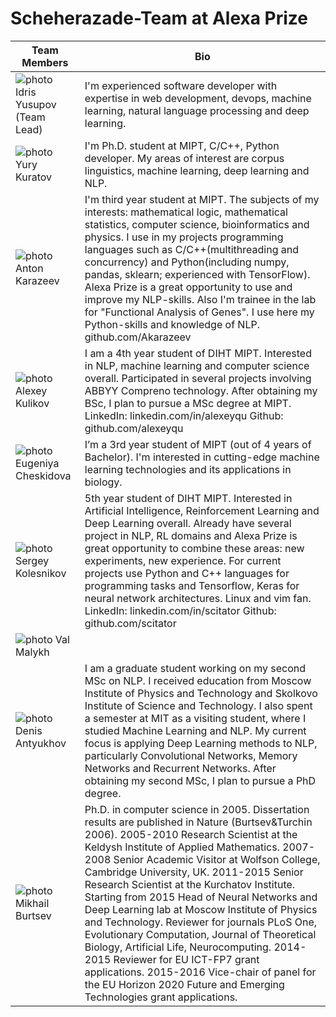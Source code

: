 # Scheherazade-Team at Alexa Prize

Team Members | Bio
---|---
![photo](https://cloud.githubusercontent.com/assets/11920213/19814810/8e7c52ca-9d48-11e6-9451-4741e37f672f.jpg) Idris Yusupov (Team Lead) | I'm experienced software developer with expertise in web development, devops, machine learning, natural language processing and deep learning.
![photo](https://cloud.githubusercontent.com/assets/11920213/19814778/75462fe2-9d48-11e6-99e3-174cfd9f9ade.jpg) Yury Kuratov | I'm Ph.D. student at MIPT, C/C++, Python developer. My areas of interest are corpus linguistics, machine learning, deep learning and NLP.
![photo](https://cloud.githubusercontent.com/assets/11920213/19814332/78ec7d92-9d46-11e6-9dcb-9487891d3a25.jpg) Anton Karazeev | I'm third year student at MIPT. The subjects of my interests: mathematical logic, mathematical statistics, computer science, bioinformatics and physics. I use in my projects programming languages such as C/C++(multithreading and concurrency) and Python(including numpy, pandas, sklearn; experienced with TensorFlow). Alexa Prize is a great opportunity to use and improve my NLP-skills. Also I'm trainee in the lab for "Functional Analysis of Genes". I use here my Python-skills and knowledge of NLP. github.com/Akarazeev
![photo](https://cloud.githubusercontent.com/assets/11920213/19814259/265fb0ee-9d46-11e6-81b3-0c8d8b236978.jpg) Alexey Kulikov | I am a 4th year student of DIHT MIPT. Interested in NLP, machine learning and computer science overall. Participated in several projects involving ABBYY Compreno technology. After obtaining my BSc, I plan to pursue a MSc degree at MIPT. LinkedIn: linkedin.com/in/alexeyqu Github: github.com/alexeyqu
![photo](https://cloud.githubusercontent.com/assets/11920213/19814394/b1303586-9d46-11e6-82ab-1773378af212.jpg) Eugeniya Cheskidova | I’m a 3rd year student of MIPT (out of 4 years of Bachelor). I'm interested in cutting-edge machine learning technologies and its applications in biology.
![photo](https://cloud.githubusercontent.com/assets/11920213/19814759/5d4aa422-9d48-11e6-8b4b-80304cb4430d.jpg) Sergey Kolesnikov | 5th year student of DIHT MIPT. Interested in Artificial Intelligence, Reinforcement Learning and Deep Learning overall. Already have several project in NLP, RL domains and Alexa Prize is great opportunity to combine these areas: new experiments, new experience. For current projects use Python and C++ languages for programming tasks and Tensorflow, Keras for neural network architectures. Linux and vim fan. LinkedIn: linkedin.com/in/scitator Github: github.com/scitator
![photo](https://cloud.githubusercontent.com/assets/11920213/19814833/a567255a-9d48-11e6-9626-42a156dc8395.jpg) Val Malykh | 
![photo](https://cloud.githubusercontent.com/assets/11920213/19814729/3822632e-9d48-11e6-82be-169b5a8404d0.jpg) Denis Antyukhov | I am a graduate student working on my second MSc on NLP. I received education from Moscow Institute of Physics and Technology and Skolkovo Institute of Science and Technology. I also spent a semester at MIT as a visiting student, where I studied Machine Learning and NLP. My current focus is applying Deep Learning methods to NLP, particularly Convolutional Networks, Memory Networks and Recurrent Networks. After obtaining my second MSc, I plan to pursue a PhD degree.
![photo](https://cloud.githubusercontent.com/assets/11920213/19814184/d104898a-9d45-11e6-81b9-70b8a0f44621.jpeg) Mikhail Burtsev | Ph.D. in computer science in 2005. Dissertation results are published in Nature (Burtsev&Turchin 2006). 2005-2010 Research Scientist at the Keldysh Institute of Applied Mathematics. 2007-2008 Senior Academic Visitor at Wolfson College, Cambridge University, UK. 2011-2015 Senior Research Scientist at the Kurchatov Institute. Starting from 2015 Head of Neural Networks and Deep Learning lab at Moscow Institute of Physics and Technology. Reviewer for journals PLoS One, Evolutionary Computation, Journal of Theoretical Biology, Artificial Life, Neurocomputing. 2014-2015 Reviewer for EU ICT-FP7 grant applications. 2015-2016 Vice-chair of panel for the EU Horizon 2020 Future and Emerging Technologies grant applications.
